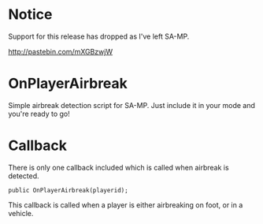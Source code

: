 Notice
===================
Support for this release has dropped as I've left SA-MP.

http://pastebin.com/mXGBzwjW

OnPlayerAirbreak
===================

Simple airbreak detection script for SA-MP. Just include it in your mode and you're ready to go!

Callback
===================
There is only one callback included which is called when airbreak is detected.

```
public OnPlayerAirbreak(playerid);
```

This callback is called when a player is either airbreaking on foot, or in a vehicle.

